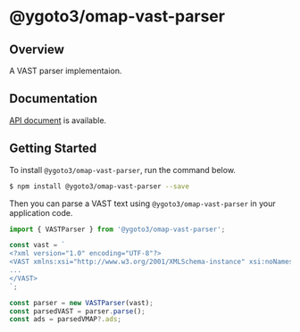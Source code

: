 # @ygoto3/omap-vast-parser

## Overview

A VAST parser implementaion.

## Documentation

[API document](https://ygoto3.github.io/omap/modules/vast_parser_src.html) is available.

## Getting Started

To install `@ygoto3/omap-vast-parser`, run the command below.

```sh
$ npm install @ygoto3/omap-vast-parser --save
```

Then you can parse a VAST text using `@ygoto3/omap-vast-parser` in your application code.

```ts
import { VASTParser } from '@ygoto3/omap-vast-parser';

const vast = `
<?xml version="1.0" encoding="UTF-8"?>
<VAST xmlns:xsi="http://www.w3.org/2001/XMLSchema-instance" xsi:noNamespaceSchemaLocation="vast.xsd" version="3.0">
...
</VAST>
`;

const parser = new VASTParser(vast);
const parsedVAST = parser.parse();
const ads = parsedVMAP?.ads;
```